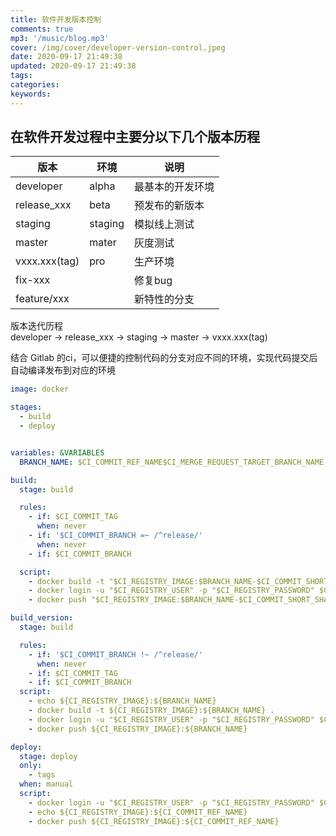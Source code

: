 ```yaml
---
title: 软件开发版本控制
comments: true
mp3: '/music/blog.mp3'
cover: /img/cover/developer-version-control.jpeg
date: 2020-09-17 21:49:38
updated: 2020-09-17 21:49:38
tags:
categories:
keywords:
---
```



## 在软件开发过程中主要分以下几个版本历程

| 版本        | 环境  | 说明           |
| ------------- | ------- | ---------------- |
| developer     | alpha   | 最基本的开发环境 |
| release_xxx   | beta    | 预发布的新版本 |
| staging       | staging | 模拟线上测试 |
| master        | mater   | 灰度测试     |
| vxxx.xxx(tag) | pro     | 生产环境     |
| fix-xxx       |         | 修复bug        |
| feature/xxx   |         | 新特性的分支 |

版本迭代历程 \
developer -> release_xxx -> staging -> master -> vxxx.xxx(tag)

结合 Gitlab 的ci，可以便捷的控制代码的分支对应不同的环境，实现代码提交后自动编译发布到对应的环境

``` yml
image: docker

stages:
  - build
  - deploy


variables: &VARIABLES
  BRANCH_NAME: $CI_COMMIT_REF_NAME$CI_MERGE_REQUEST_TARGET_BRANCH_NAME

build:
  stage: build

  rules:
    - if: $CI_COMMIT_TAG
      when: never
    - if: '$CI_COMMIT_BRANCH =~ /^release/'
      when: never
    - if: $CI_COMMIT_BRANCH

  script:
    - docker build -t "$CI_REGISTRY_IMAGE:$BRANCH_NAME-$CI_COMMIT_SHORT_SHA" .
    - docker login -u "$CI_REGISTRY_USER" -p "$CI_REGISTRY_PASSWORD" $CI_REGISTRY
    - docker push "$CI_REGISTRY_IMAGE:$BRANCH_NAME-$CI_COMMIT_SHORT_SHA"

build_version:
  stage: build

  rules:     
    - if: '$CI_COMMIT_BRANCH !~ /^release/'
      when: never
    - if: $CI_COMMIT_TAG
    - if: $CI_COMMIT_BRANCH
  script:
    - echo ${CI_REGISTRY_IMAGE}:${BRANCH_NAME}
    - docker build -t ${CI_REGISTRY_IMAGE}:${BRANCH_NAME} .
    - docker login -u "$CI_REGISTRY_USER" -p "$CI_REGISTRY_PASSWORD" $CI_REGISTRY
    - docker push ${CI_REGISTRY_IMAGE}:${BRANCH_NAME}

deploy:
  stage: deploy
  only:
    - tags
  when: manual
  script:
    - docker login -u "$CI_REGISTRY_USER" -p "$CI_REGISTRY_PASSWORD" $CI_REGISTRY
    - echo ${CI_REGISTRY_IMAGE}:${CI_COMMIT_REF_NAME}
    - docker push ${CI_REGISTRY_IMAGE}:${CI_COMMIT_REF_NAME}

```